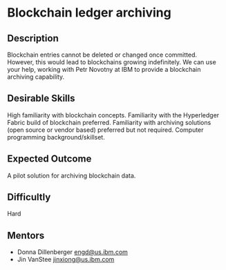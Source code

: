 # Blockchain ledger archiving

## Description
Blockchain entries cannot be deleted or changed once committed.  However, this would lead to blockchains growing indefinitely.  We can use your help, working with Petr Novotny at IBM to provide a blockchain archiving capability.

## Desirable Skills
High familiarity with blockchain concepts. Familiarity with the Hyperledger Fabric build of blockchain preferred. Familiarity with archiving solutions (open source or vendor based) preferred but not required. Computer programming background/skillset.

## Expected Outcome
A pilot solution for archiving blockchain data.

## Difficultly
Hard

## Mentors
  * Donna Dillenberger <engd@us.ibm.com>
  * Jin VanStee <jinxiong@us.ibm.com>
